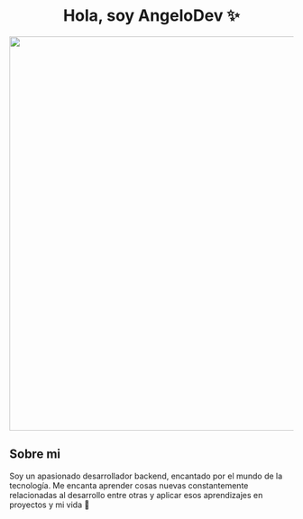 <div id="header" align="center">
  <h1>Hola, soy AngeloDev ✨</h1>
</div>
  <img src="https://www.itconsultors.com/images/blog/web-dev-icon.jpg" width="700"/>

## Sobre mi
<p>Soy un apasionado desarrollador backend, encantado por el mundo de la tecnología. Me encanta aprender cosas nuevas constantemente relacionadas al desarrollo entre otras y aplicar esos aprendizajes en proyectos y mi vida 💚</p>
